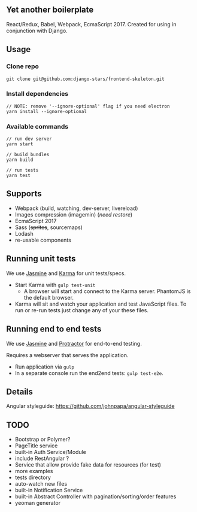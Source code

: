 
## Yet another boilerplate
React/Redux, Babel, Webpack, EcmaScript 2017.
Created for using in conjunction with Django.

## Usage

### Clone repo

```
git clone git@github.com:django-stars/frontend-skeleton.git
```

### Install dependencies

```
// NOTE: remove '--ignore-optional' flag if you need electron
yarn install --ignore-optional
```

### Available commands
```
// run dev server
yarn start

// build bundles
yarn build

// run tests
yarn test
```

## Supports

* Webpack (build, watching, dev-server, livereload)
* Images compression (imagemin) (*need restore*)
* EcmaScript 2017
* Sass (~~sprites~~, sourcemaps)
* Lodash
* re-usable components

## Running unit tests

We use [Jasmine](http://jasmine.github.io/) and [Karma](http://karma-runner.github.io/) for unit tests/specs.

- Start Karma with `gulp test-unit`
  - A browser will start and connect to the Karma server. PhantomJS is the default browser.
- Karma will sit and watch your application and test JavaScript files. To run or re-run tests just
  change any of your these files.

## Running end to end tests

We use [Jasmine](http://jasmine.github.io/) and [Protractor](https://angular.github.io/protractor/) for end-to-end testing.

Requires a webserver that serves the application.

- Run application via `gulp`
- In a separate console run the end2end tests: `gulp test-e2e`.

## Details

Angular styleguide: https://github.com/johnpapa/angular-styleguide

## TODO

* Bootstrap or Polymer?
* PageTitle service
* built-in Auth Service/Module
* include RestAngular ?
* Service that allow provide fake data for resources (for test)
* more examples
* tests directory
* auto-watch new files
* built-in Notification Service
* built-in Abstract Controller with pagination/sorting/order features
* yeoman generator
